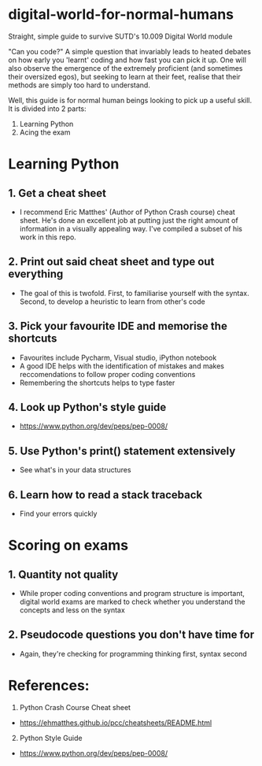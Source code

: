 # digital-world-for-normal-humans

Straight, simple guide to survive SUTD's 10.009 Digital World module


"Can you code?" 
A simple question that invariably leads to heated debates on how early you 'learnt' coding and how fast you can pick it up. 
One will also observe the emergence of the extremely proficient (and sometimes their oversized egos), but seeking to learn at their feet, realise that their methods are simply too hard to understand.

Well, this guide is for normal human beings looking to pick up a useful skill. 
It is divided into 2 parts:
1. Learning Python
2. Acing the exam

# Learning Python
## 1. Get a cheat sheet 
- I recommend Eric Matthes' (Author of Python Crash course) cheat sheet. He's done an excellent job at putting just the right amount of information in a visually appealing way. I've compiled a subset of his work in this repo.

## 2. Print out said cheat sheet and type out everything
- The goal of this is twofold. First, to familiarise yourself with the syntax. Second, to develop a heuristic to learn from other's code

## 3. Pick your favourite IDE and memorise the shortcuts
- Favourites include Pycharm, Visual studio, iPython notebook
- A good IDE helps with the identification of mistakes and makes reccomendations to follow proper coding conventions
- Remembering the shortcuts helps to type faster

## 4. Look up Python's style guide
- https://www.python.org/dev/peps/pep-0008/

## 5. Use Python's print() statement extensively
- See what's in your data structures

## 6. Learn how to read a stack traceback
- Find your errors quickly


# Scoring on exams
## 1. Quantity not quality
- While proper coding conventions and program structure is important, digital world exams are marked to check whether you understand the concepts and less on the syntax

## 2. Pseudocode questions you don't have time for
- Again, they're checking for programming thinking first, syntax second

# References:
1. Python Crash Course Cheat sheet
- https://ehmatthes.github.io/pcc/cheatsheets/README.html
2. Python Style Guide
- https://www.python.org/dev/peps/pep-0008/
